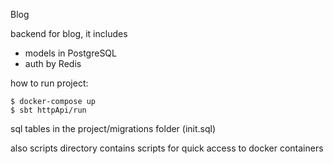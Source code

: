 Blog

backend for blog, it includes

- models in PostgreSQL
- auth by Redis

how to run project:

    $ docker-compose up
    $ sbt httpApi/run

sql tables in the project/migrations folder (init.sql)

also scripts directory contains scripts for quick access to docker containers